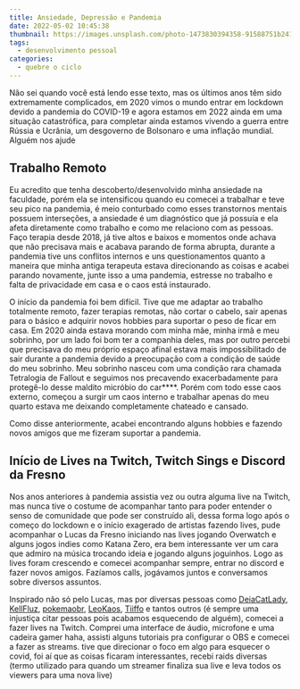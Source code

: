 ```yaml
---
title: Ansiedade, Depressão e Pandemia
date: 2022-05-02 10:45:38
thumbnail: https://images.unsplash.com/photo-1473830394358-91588751b241?ixlib=rb-1.2.1&ixid=MnwxMjA3fDB8MHxzZWFyY2h8MTZ8fGRlcHJlc3NlZHxlbnwwfHwwfHw%3D&w=1000&q=80
tags:
  - desenvolvimento pessoal
categories:
  - quebre o ciclo
---
```

Não sei quando você está lendo esse texto, mas os últimos anos têm sido extremamente complicados, em 2020 vimos o mundo entrar em lockdown devido a pandemia do COVID-19 e agora estamos em 2022 ainda em uma situação catastrófica, para completar ainda estamos vivendo a guerra entre Rússia e Ucrânia, um desgoverno de Bolsonaro e uma inflação mundial. Alguém nos ajude

## Trabalho Remoto

Eu acredito que tenha descoberto/desenvolvido minha ansiedade na faculdade, porém ela se intensificou quando eu comecei a trabalhar e teve seu pico na pandemia, é meio conturbado como esses transtornos mentais possuem interseções, a ansiedade é um diagnóstico que já possuía e ela afeta diretamente como trabalho e como me relaciono com as pessoas. Faço terapia desde 2018, já tive altos e baixos e momentos onde achava que não precisava mais e acabava parando de forma abrupta, durante a pandemia tive uns conflitos internos e uns questionamentos quanto a maneira que minha antiga terapeuta estava direcionando as coisas e acabei parando novamente, junte isso a uma pandemia, estresse no trabalho e falta de privacidade em casa e o caos está instaurado.

O início da pandemia foi bem difícil. Tive que me adaptar ao trabalho totalmente remoto, fazer terapias remotas, não cortar o cabelo, sair apenas para o básico e adquirir novos hobbies para suportar o peso de ficar em casa. Em 2020 ainda estava morando com minha mãe, minha irmã e meu sobrinho, por um lado foi bom ter a companhia deles, mas por outro percebi que precisava do meu próprio espaço afinal estava mais impossibilitado de sair durante a pandemia devido a preocupação com a condição de saúde do meu sobrinho. Meu sobrinho nasceu com uma condição rara chamada Tetralogia de Fallout e seguimos nos precavendo exacerbadamente para protegê-lo desse maldito micróbio do car\*\*\*\*. Porém com todo esse caos externo, começou a surgir um caos interno e trabalhar apenas do meu quarto estava me deixando completamente chateado e cansado.

Como disse anteriormente, acabei encontrando alguns hobbies e fazendo novos amigos que me fizeram suportar a pandemia.

## Início de Lives na Twitch, Twitch Sings e Discord da Fresno

Nos anos anteriores à pandemia assistia vez ou outra alguma live na Twitch, mas nunca tive o costume de acompanhar tanto para poder entender o senso de comunidade que pode ser construído ali, dessa forma logo após o começo do lockdown e o início exagerado de artistas fazendo lives, pude acompanhar o Lucas da Fresno iniciando nas lives jogando Overwatch e alguns jogos indies como Katana Zero, era bem interessante ver um cara que admiro na música trocando ideia e jogando alguns joguinhos. Logo as lives foram crescendo e comecei acompanhar sempre, entrar no discord e fazer novos amigos. Fazíamos calls, jogávamos juntos e conversamos sobre diversos assuntos.

Inspirado não só pelo Lucas, mas por diversas pessoas como [DeiaCatLady](https://www.twitch.tv/deiacatlady), [KellFluz](https://www.twitch.tv/kellfluz), [pokemaobr](https://www.twitch.tv/pokemaobr), [LeoKaos](https://www.twitch.tv/leokaos), [Tiiffo](https://www.twitch.tv/tiiffo) e tantos outros (é sempre uma injustiça citar pessoas pois acabamos esquecendo de alguém), comecei a fazer lives na Twitch. Comprei uma interface de áudio, microfone e uma cadeira gamer haha, assisti alguns tutoriais pra configurar o OBS e comecei a fazer as streams. tive que direcionar o foco em algo para esquecer o covid, foi aí que as coisas ficaram interessantes, recebi raids diversas (termo utilizado para quando um streamer finaliza sua live e leva todos os viewers para uma nova live)